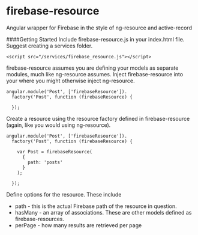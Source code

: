 firebase-resource
=================

Angular wrapper for Firebase in the style of ng-resource and active-record


####Getting Started
Include firebase-resource.js in your index.html file. Suggest creating a services folder.

    <script src="/services/firebase_resource.js"></script>
    
firebase-resource assumes you are defining your models as separate modules, much like ng-resource assumes. 
Inject firebase-resource into your where you might otherwise inject ng-resource.

    angular.module('Post', ['firebaseResource']).
      factory('Post', function (firebaseResource) {

      });
      
Create a resource using the resource factory defined in firebase-resource (again, like you would using ng-resource).

    angular.module('Post', ['firebaseResource']).
      factory('Post', function (firebaseResource) {
      
        var Post = firebaseResource(
          {
            path: 'posts'
          }
        );
        
      });
      
Define options for the resource. These include

* path - this is the actual Firebase path of the resource in question. 
* hasMany - an array of associations. These are other models defined as firebase-resources.
* perPage - how many results are retrieved per page
